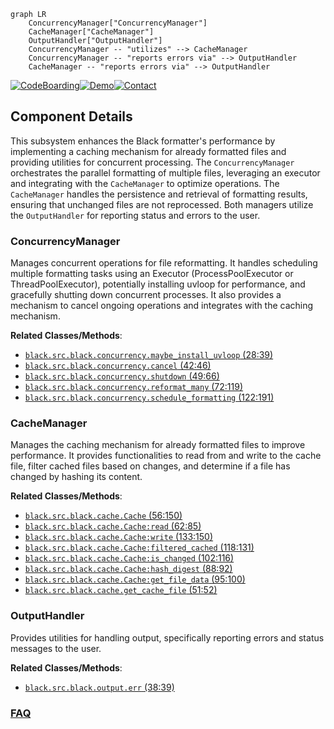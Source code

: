```mermaid
graph LR
    ConcurrencyManager["ConcurrencyManager"]
    CacheManager["CacheManager"]
    OutputHandler["OutputHandler"]
    ConcurrencyManager -- "utilizes" --> CacheManager
    ConcurrencyManager -- "reports errors via" --> OutputHandler
    CacheManager -- "reports errors via" --> OutputHandler
```
[![CodeBoarding](https://img.shields.io/badge/Generated%20by-CodeBoarding-9cf?style=flat-square)](https://github.com/CodeBoarding/GeneratedOnBoardings)[![Demo](https://img.shields.io/badge/Try%20our-Demo-blue?style=flat-square)](https://www.codeboarding.org/demo)[![Contact](https://img.shields.io/badge/Contact%20us%20-%20contact@codeboarding.org-lightgrey?style=flat-square)](mailto:contact@codeboarding.org)

## Component Details

This subsystem enhances the Black formatter's performance by implementing a caching mechanism for already formatted files and providing utilities for concurrent processing. The `ConcurrencyManager` orchestrates the parallel formatting of multiple files, leveraging an executor and integrating with the `CacheManager` to optimize operations. The `CacheManager` handles the persistence and retrieval of formatting results, ensuring that unchanged files are not reprocessed. Both managers utilize the `OutputHandler` for reporting status and errors to the user.

### ConcurrencyManager
Manages concurrent operations for file reformatting. It handles scheduling multiple formatting tasks using an Executor (ProcessPoolExecutor or ThreadPoolExecutor), potentially installing uvloop for performance, and gracefully shutting down concurrent processes. It also provides a mechanism to cancel ongoing operations and integrates with the caching mechanism.


**Related Classes/Methods**:

- <a href="https://github.com/psf/black/blob/master/src/black/concurrency.py#L28-L39" target="_blank" rel="noopener noreferrer">`black.src.black.concurrency.maybe_install_uvloop` (28:39)</a>
- <a href="https://github.com/psf/black/blob/master/src/black/concurrency.py#L42-L46" target="_blank" rel="noopener noreferrer">`black.src.black.concurrency.cancel` (42:46)</a>
- <a href="https://github.com/psf/black/blob/master/src/black/concurrency.py#L49-L66" target="_blank" rel="noopener noreferrer">`black.src.black.concurrency.shutdown` (49:66)</a>
- <a href="https://github.com/psf/black/blob/master/src/black/concurrency.py#L72-L119" target="_blank" rel="noopener noreferrer">`black.src.black.concurrency.reformat_many` (72:119)</a>
- <a href="https://github.com/psf/black/blob/master/src/black/concurrency.py#L122-L191" target="_blank" rel="noopener noreferrer">`black.src.black.concurrency.schedule_formatting` (122:191)</a>


### CacheManager
Manages the caching mechanism for already formatted files to improve performance. It provides functionalities to read from and write to the cache file, filter cached files based on changes, and determine if a file has changed by hashing its content.


**Related Classes/Methods**:

- <a href="https://github.com/psf/black/blob/master/src/black/cache.py#L56-L150" target="_blank" rel="noopener noreferrer">`black.src.black.cache.Cache` (56:150)</a>
- <a href="https://github.com/psf/black/blob/master/src/black/cache.py#L62-L85" target="_blank" rel="noopener noreferrer">`black.src.black.cache.Cache:read` (62:85)</a>
- <a href="https://github.com/psf/black/blob/master/src/black/cache.py#L133-L150" target="_blank" rel="noopener noreferrer">`black.src.black.cache.Cache:write` (133:150)</a>
- <a href="https://github.com/psf/black/blob/master/src/black/cache.py#L118-L131" target="_blank" rel="noopener noreferrer">`black.src.black.cache.Cache:filtered_cached` (118:131)</a>
- <a href="https://github.com/psf/black/blob/master/src/black/cache.py#L102-L116" target="_blank" rel="noopener noreferrer">`black.src.black.cache.Cache:is_changed` (102:116)</a>
- <a href="https://github.com/psf/black/blob/master/src/black/cache.py#L88-L92" target="_blank" rel="noopener noreferrer">`black.src.black.cache.Cache:hash_digest` (88:92)</a>
- <a href="https://github.com/psf/black/blob/master/src/black/cache.py#L95-L100" target="_blank" rel="noopener noreferrer">`black.src.black.cache.Cache:get_file_data` (95:100)</a>
- <a href="https://github.com/psf/black/blob/master/src/black/cache.py#L51-L52" target="_blank" rel="noopener noreferrer">`black.src.black.cache.get_cache_file` (51:52)</a>


### OutputHandler
Provides utilities for handling output, specifically reporting errors and status messages to the user.


**Related Classes/Methods**:

- <a href="https://github.com/psf/black/blob/master/src/black/output.py#L38-L39" target="_blank" rel="noopener noreferrer">`black.src.black.output.err` (38:39)</a>




### [FAQ](https://github.com/CodeBoarding/GeneratedOnBoardings/tree/main?tab=readme-ov-file#faq)
